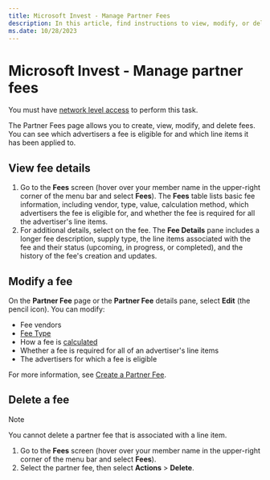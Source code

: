 ```yaml
---
title: Microsoft Invest - Manage Partner Fees
description: In this article, find instructions to view, modify, or delete a partner fee.
ms.date: 10/28/2023
---
```


# Microsoft Invest - Manage partner fees

You must have [network level access](getting-started-with-roles.md) to perform this task.

The Partner Fees page allows you to create, view, modify, and delete fees. You can see which advertisers a fee is eligible for and which line items it has been applied to.

## View fee details

1. Go to the **Fees** screen (hover over your member name in the upper-right corner of the menu bar and select **Fees**). The **Fees** table lists basic fee information, including vendor, type, value, calculation method, which advertisers the fee is eligible for, and whether the fee is required for all the advertiser's line items.
1. For additional details, select on the fee. The **Fee Details** pane includes a longer fee description, supply type, the line items associated with the fee and their status (upcoming, in progress, or completed), and the history of the fee's creation and updates.

## Modify a fee

On the **Partner Fee** page or the **Partner Fee** details pane, select **Edit** (the pencil icon). You can modify:

- Fee vendors
- [Fee Type](fee-type.md)
- How a fee is [calculated](fee-calculations.md)
- Whether a fee is required for all of an advertiser's line items
- The advertisers for which a fee is eligible

For more information, see [Create a Partner Fee](create-a-partner-fee.md).

## Delete a fee

> [!NOTE]
> You cannot delete a partner fee that is associated with a line item.

1. Go to the **Fees** screen (hover over your member name in the upper-right corner of the menu bar and select **Fees**).
1. Select the partner fee, then select **Actions** > **Delete**.
